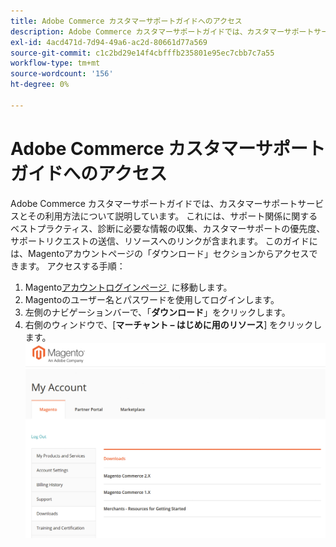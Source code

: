```yaml
---
title: Adobe Commerce カスタマーサポートガイドへのアクセス
description: Adobe Commerce カスタマーサポートガイドでは、カスタマーサポートサービスとその利用方法について説明しています。 これには、サポート関係に関するベストプラクティス、診断に必要な情報の収集、カスタマーサポートの優先度、サポートリクエストの送信、リソースへのリンクが含まれます。 このガイドには、Magentoアカウントページの「ダウンロード」セクションからアクセスできます。 アクセス先：'
exl-id: 4acd471d-7d94-49a6-ac2d-80661d77a569
source-git-commit: c1c2bd29e14f4cbfffb235801e95ec7cbb7c7a55
workflow-type: tm+mt
source-wordcount: '156'
ht-degree: 0%

---
```


# Adobe Commerce カスタマーサポートガイドへのアクセス

Adobe Commerce カスタマーサポートガイドでは、カスタマーサポートサービスとその利用方法について説明しています。 これには、サポート関係に関するベストプラクティス、診断に必要な情報の収集、カスタマーサポートの優先度、サポートリクエストの送信、リソースへのリンクが含まれます。 このガイドには、Magentoアカウントページの「ダウンロード」セクションからアクセスできます。 アクセスする手順：

1. Magento[&#x200B; アカウントログインページ &#x200B;](https://account.magento.com/customer/account/login) に移動します。
1. Magentoのユーザー名とパスワードを使用してログインします。
1. 左側のナビゲーションバーで、「**ダウンロード**」をクリックします。
1. 右側のウィンドウで、[**マーチャント – はじめに用のリソース**] をクリックします。  ![access_magento_commerce_customer_support_guide.png](assets/access_magento_commerce_customer_support_guide.png)
